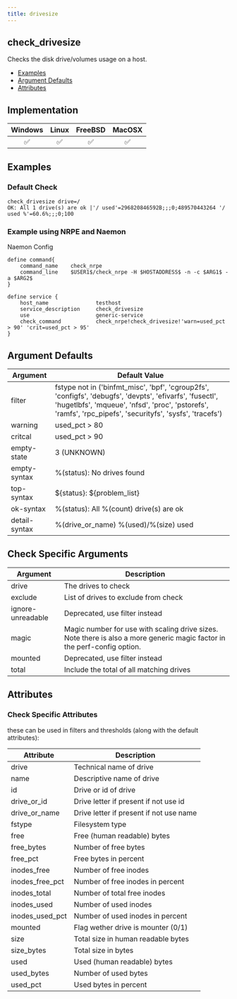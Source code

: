 ```yaml
---
title: drivesize
---
```


## check_drivesize

Checks the disk drive/volumes usage on a host.

- [Examples](#examples)
- [Argument Defaults](#argument-defaults)
- [Attributes](#attributes)

## Implementation

| Windows            | Linux              | FreeBSD            | MacOSX             |
|:------------------:|:------------------:|:------------------:|:------------------:|
| :white_check_mark: | :white_check_mark: | :white_check_mark: | :white_check_mark: |

## Examples

### Default Check

    check_drivesize drive=/
    OK: All 1 drive(s) are ok |'/ used'=296820846592B;;;0;489570443264 '/ used %'=60.6%;;;0;100

### Example using NRPE and Naemon

Naemon Config

    define command{
        command_name    check_nrpe
        command_line    $USER1$/check_nrpe -H $HOSTADDRESS$ -n -c $ARG1$ -a $ARG2$
    }

    define service {
        host_name               testhost
        service_description     check_drivesize
        use                     generic-service
        check_command           check_nrpe!check_drivesize!'warn=used_pct > 90' 'crit=used_pct > 95'
    }

## Argument Defaults

| Argument      | Default Value                                                                                                                                                                                                         |
| ------------- | --------------------------------------------------------------------------------------------------------------------------------------------------------------------------------------------------------------------- |
| filter        | fstype not in ('binfmt_misc', 'bpf', 'cgroup2fs', 'configfs', 'debugfs', 'devpts', 'efivarfs', 'fusectl', 'hugetlbfs', 'mqueue', 'nfsd', 'proc', 'pstorefs', 'ramfs', 'rpc_pipefs', 'securityfs', 'sysfs', 'tracefs') |
| warning       | used_pct > 80                                                                                                                                                                                                         |
| critcal       | used_pct > 90                                                                                                                                                                                                         |
| empty-state   | 3 (UNKNOWN)                                                                                                                                                                                                           |
| empty-syntax  | %(status): No drives found                                                                                                                                                                                            |
| top-syntax    | \${status}: \${problem_list}                                                                                                                                                                                          |
| ok-syntax     | %(status): All %(count) drive(s) are ok                                                                                                                                                                               |
| detail-syntax | %(drive_or_name) %(used)/%(size) used                                                                                                                                                                                 |

## Check Specific Arguments

| Argument          | Description                                                                                                              |
| ----------------- | ------------------------------------------------------------------------------------------------------------------------ |
| drive             | The drives to check                                                                                                      |
| exclude           | List of drives to exclude from check                                                                                     |
| ignore-unreadable | Deprecated, use filter instead                                                                                           |
| magic             | Magic number for use with scaling drive sizes. Note there is also a more generic magic factor in the perf-config option. |
| mounted           | Deprecated, use filter instead                                                                                           |
| total             | Include the total of all matching drives                                                                                 |

## Attributes

### Check Specific Attributes

these can be used in filters and thresholds (along with the default attributes):

| Attribute       | Description                             |
| --------------- | --------------------------------------- |
| drive           | Technical name of drive                 |
| name            | Descriptive name of drive               |
| id              | Drive or id of drive                    |
| drive_or_id     | Drive letter if present if not use id   |
| drive_or_name   | Drive letter if present if not use name |
| fstype          | Filesystem type                         |
| free            | Free (human readable) bytes             |
| free_bytes      | Number of free bytes                    |
| free_pct        | Free bytes in percent                   |
| inodes_free     | Number of free inodes                   |
| inodes_free_pct | Number of free inodes in percent        |
| inodes_total    | Number of total free inodes             |
| inodes_used     | Number of used inodes                   |
| inodes_used_pct | Number of used inodes in percent        |
| mounted         | Flag wether drive is mounter (0/1)      |
| size            | Total size in human readable bytes      |
| size_bytes      | Total size in bytes                     |
| used            | Used (human readable) bytes             |
| used_bytes      | Number of used bytes                    |
| used_pct        | Used bytes in percent                   |
